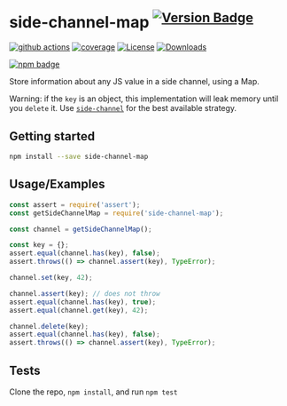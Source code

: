 # side-channel-map <sup>[![Version Badge][npm-version-svg]][package-url]</sup>

[![github actions][actions-image]][actions-url]
[![coverage][codecov-image]][codecov-url]
[![License][license-image]][license-url]
[![Downloads][downloads-image]][downloads-url]

[![npm badge][npm-badge-png]][package-url]

Store information about any JS value in a side channel, using a Map.

Warning: if the `key` is an object, this implementation will leak memory until you `delete` it.
Use [`side-channel`](https://npmjs.com/side-channel) for the best available strategy.

## Getting started

```sh
npm install --save side-channel-map
```

## Usage/Examples

```js
const assert = require('assert');
const getSideChannelMap = require('side-channel-map');

const channel = getSideChannelMap();

const key = {};
assert.equal(channel.has(key), false);
assert.throws(() => channel.assert(key), TypeError);

channel.set(key, 42);

channel.assert(key); // does not throw
assert.equal(channel.has(key), true);
assert.equal(channel.get(key), 42);

channel.delete(key);
assert.equal(channel.has(key), false);
assert.throws(() => channel.assert(key), TypeError);
```

## Tests

Clone the repo, `npm install`, and run `npm test`

[package-url]: https://npmjs.org/package/side-channel-map
[npm-version-svg]: https://versionbadg.es/ljharb/side-channel-map.svg
[deps-svg]: https://david-dm.org/ljharb/side-channel-map.svg
[deps-url]: https://david-dm.org/ljharb/side-channel-map
[dev-deps-svg]: https://david-dm.org/ljharb/side-channel-map/dev-status.svg
[dev-deps-url]: https://david-dm.org/ljharb/side-channel-map#info=devDependencies
[npm-badge-png]: https://nodei.co/npm/side-channel-map.png?downloads=true&stars=true
[license-image]: https://img.shields.io/npm/l/side-channel-map.svg
[license-url]: LICENSE
[downloads-image]: https://img.shields.io/npm/dm/side-channel-map.svg
[downloads-url]: https://npm-stat.com/charts.html?package=side-channel-map
[codecov-image]: https://codecov.io/gh/ljharb/side-channel-map/branch/main/graphs/badge.svg
[codecov-url]: https://app.codecov.io/gh/ljharb/side-channel-map/
[actions-image]: https://img.shields.io/endpoint?url=https://github-actions-badge-u3jn4tfpocch.runkit.sh/ljharb/side-channel-map
[actions-url]: https://github.com/ljharb/side-channel-map/actions